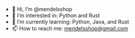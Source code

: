 - 👋 Hi, I’m @mendelsshop
- 👀 I’m interested in: Python and Rust
- 🌱 I’m currently learning: Python, Java, and Rust
- 📫 How to reach me: mendelsshop@gmail.com

<!---
mendelsshop/mendelsshop is a ✨ special ✨ repository because its `README.md` (this file) appears on your GitHub profile.
You can click the Preview link to take a look at your changes.
--->
